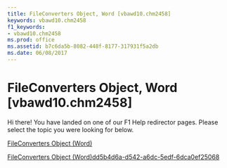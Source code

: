 ```yaml
---
title: FileConverters Object, Word [vbawd10.chm2458]
keywords: vbawd10.chm2458
f1_keywords:
- vbawd10.chm2458
ms.prod: office
ms.assetid: b7c6da5b-8082-448f-8177-317931f5a2db
ms.date: 06/08/2017
---
```



# FileConverters Object, Word [vbawd10.chm2458]

Hi there! You have landed on one of our F1 Help redirector pages. Please select the topic you were looking for below.

[FileConverters Object (Word)](http://msdn.microsoft.com/library/b9b8fc53-1c8e-224d-726a-4edf172ca647%28Office.15%29.aspx)

[FileConverters Object (Word)dd5b4d6a-d542-a6dc-5edf-6dca0ef25068](http://msdn.microsoft.com/library/dd5b4d6a-d542-a6dc-5edf-6dca0ef25068%28Office.15%29.aspx)


